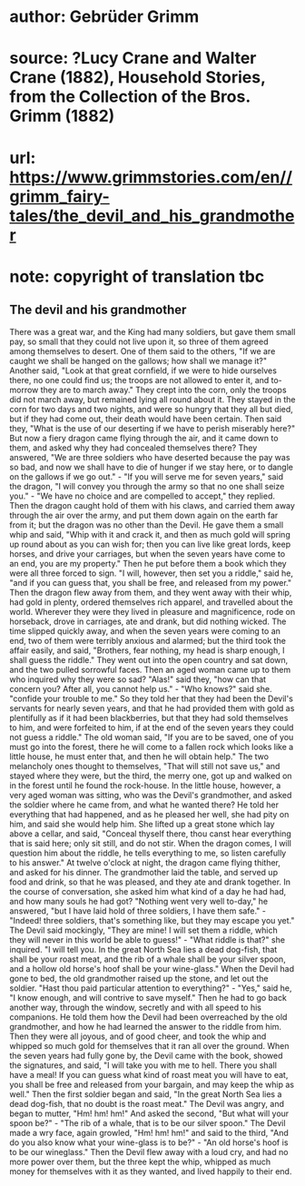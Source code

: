 # author: Gebrüder Grimm
# source: ?Lucy Crane and Walter Crane (1882), Household Stories, from the Collection of the Bros. Grimm (1882)
# url: https://www.grimmstories.com/en//grimm_fairy-tales/the_devil_and_his_grandmother
# note: copyright of translation tbc

## The devil and his grandmother 

There was a great war, and the King had many soldiers, but gave them
small pay, so small that they could not live upon it, so three of them
agreed among themselves to desert. One of them said to the others, "If
we are caught we shall be hanged on the gallows; how shall we manage
it?" Another said, "Look at that great cornfield, if we were to hide
ourselves there, no one could find us; the troops are not allowed to
enter it, and to-morrow they are to march away." They crept into the
corn, only the troops did not march away, but remained lying all round
about it. They stayed in the corn for two days and two nights, and were
so hungry that they all but died, but if they had come out, their death
would have been certain. Then said they, "What is the use of our
deserting if we have to perish miserably here?" But now a fiery dragon
came flying through the air, and it came down to them, and asked why
they had concealed themselves there? They answered, "We are three
soldiers who have deserted because the pay was so bad, and now we shall
have to die of hunger if we stay here, or to dangle on the gallows if we
go out." - "If you will serve me for seven years," said the dragon,
"I will convey you through the army so that no one shall seize you." -
"We have no choice and are compelled to accept," they replied. Then
the dragon caught hold of them with his claws, and carried them away
through the air over the army, and put them down again on the earth far
from it; but the dragon was no other than the Devil. He gave them a
small whip and said, "Whip with it and crack it, and then as much gold
will spring up round about as you can wish for; then you can live like
great lords, keep horses, and drive your carriages, but when the seven
years have come to an end, you are my property." Then he put before
them a book which they were all three forced to sign. "I will, however,
then set you a riddle," said he, "and if you can guess that, you shall
be free, and released from my power." Then the dragon flew away from
them, and they went away with their whip, had gold in plenty, ordered
themselves rich apparel, and travelled about the world. Wherever they
were they lived in pleasure and magnificence, rode on horseback, drove
in carriages, ate and drank, but did nothing wicked. The time slipped
quickly away, and when the seven years were coming to an end, two of
them were terribly anxious and alarmed; but the third took the affair
easily, and said, "Brothers, fear nothing, my head is sharp enough, I
shall guess the riddle." They went out into the open country and sat
down, and the two pulled sorrowful faces. Then an aged woman came up to
them who inquired why they were so sad? "Alas!" said they, "how can
that concern you? After all, you cannot help us." - "Who knows?" said
she. "confide your trouble to me." So they told her that they had been
the Devil's servants for nearly seven years, and that he had provided
them with gold as plentifully as if it had been blackberries, but that
they had sold themselves to him, and were forfeited to him, if at the
end of the seven years they could not guess a riddle." The old woman
said, "If you are to be saved, one of you must go into the forest,
there he will come to a fallen rock which looks like a little house, he
must enter that, and then he will obtain help." The two melancholy ones
thought to themselves, "That will still not save us," and stayed where
they were, but the third, the merry one, got up and walked on in the
forest until he found the rock-house. In the little house, however, a
very aged woman was sitting, who was the Devil's grandmother, and asked
the soldier where he came from, and what he wanted there? He told her
everything that had happened, and as he pleased her well, she had pity
on him, and said she would help him. She lifted up a great stone which
lay above a cellar, and said, "Conceal thyself there, thou canst hear
everything that is said here; only sit still, and do not stir. When the
dragon comes, I will question him about the riddle, he tells everything
to me, so listen carefully to his answer." At twelve o'clock at night,
the dragon came flying thither, and asked for his dinner. The
grandmother laid the table, and served up food and drink, so that he was
pleased, and they ate and drank together. In the course of conversation,
she asked him what kind of a day he had had, and how many souls he had
got? "Nothing went very well to-day," he answered, "but I have laid
hold of three soldiers, I have them safe." - "Indeed! three soldiers,
that's something like, but they may escape you yet." The Devil said
mockingly, "They are mine! I will set them a riddle, which they will
never in this world be able to guess!" - "What riddle is that?" she
inquired. "I will tell you. In the great North Sea lies a dead
dog-fish, that shall be your roast meat, and the rib of a whale shall be
your silver spoon, and a hollow old horse's hoof shall be your
wine-glass." When the Devil had gone to bed, the old grandmother raised
up the stone, and let out the soldier. "Hast thou paid particular
attention to everything?" - "Yes," said he, "I know enough, and will
contrive to save myself." Then he had to go back another way, through
the window, secretly and with all speed to his companions. He told them
how the Devil had been overreached by the old grandmother, and how he
had learned the answer to the riddle from him. Then they were all
joyous, and of good cheer, and took the whip and whipped so much gold
for themselves that it ran all over the ground. When the seven years had
fully gone by, the Devil came with the book, showed the signatures, and
said, "I will take you with me to hell. There you shall have a meal! If
you can guess what kind of roast meat you will have to eat, you shall be
free and released from your bargain, and may keep the whip as well."
Then the first soldier began and said, "In the great North Sea lies a
dead dog-fish, that no doubt is the roast meat." The Devil was angry,
and began to mutter, "Hm! hm! hm!" And asked the second, "But what
will your spoon be?" - "The rib of a whale, that is to be our silver
spoon." The Devil made a wry face, again growled, "Hm! hm! hm!" and
said to the third, "And do you also know what your wine-glass is to
be?" - "An old horse's hoof is to be our wineglass." Then the Devil
flew away with a loud cry, and had no more power over them, but the
three kept the whip, whipped as much money for themselves with it as
they wanted, and lived happily to their end.
